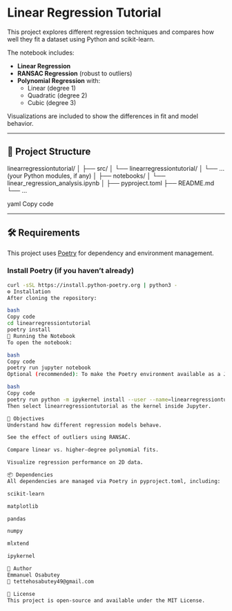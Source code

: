# Linear Regression Tutorial

This project explores different regression techniques and compares how well they fit a dataset using Python and scikit-learn.

The notebook includes:
- **Linear Regression**
- **RANSAC Regression** (robust to outliers)
- **Polynomial Regression** with:
  - Linear (degree 1)
  - Quadratic (degree 2)
  - Cubic (degree 3)

Visualizations are included to show the differences in fit and model behavior.

---

## 📁 Project Structure

linearregressiontutorial/
│
├── src/
│ └── linearregressiontutorial/
│ └── ... (your Python modules, if any)
│
├── notebooks/
│ └── linear_regression_analysis.ipynb
│
├── pyproject.toml
├── README.md
└── ...

yaml
Copy code

---

## 🛠 Requirements

This project uses [Poetry](https://python-poetry.org/) for dependency and environment management.

### Install Poetry (if you haven’t already)

```bash
curl -sSL https://install.python-poetry.org | python3 -
⚙️ Installation
After cloning the repository:

bash
Copy code
cd linearregressiontutorial
poetry install
🚀 Running the Notebook
To open the notebook:

bash
Copy code
poetry run jupyter notebook
Optional (recommended): To make the Poetry environment available as a Jupyter kernel:

bash
Copy code
poetry run python -m ipykernel install --user --name=linearregressiontutorial
Then select linearregressiontutorial as the kernel inside Jupyter.

🎯 Objectives
Understand how different regression models behave.

See the effect of outliers using RANSAC.

Compare linear vs. higher-degree polynomial fits.

Visualize regression performance on 2D data.

📦 Dependencies
All dependencies are managed via Poetry in pyproject.toml, including:

scikit-learn

matplotlib

pandas

numpy

mlxtend

ipykernel

👤 Author
Emmanuel Osabutey
📧 tettehosabutey49@gmail.com

📝 License
This project is open-source and available under the MIT License.